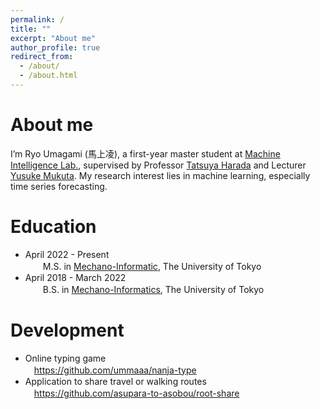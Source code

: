 ```yaml
---
permalink: /
title: ""
excerpt: "About me"
author_profile: true
redirect_from: 
  - /about/
  - /about.html
---
```


About me
======
I’m Ryo Umagami (馬上凌), a first-year master student at [Machine Intelligence Lab.](https://www.mi.t.u-tokyo.ac.jp/en), supervised by Professor [Tatsuya Harada](https://www.mi.t.u-tokyo.ac.jp/harada/) and Lecturer [Yusuke Mukuta](https://www.mi.t.u-tokyo.ac.jp/mukuta/index_ja.html). My research interest lies in machine learning, especially time series forecasting.

Education
======
- April 2022 - Present<br>
　　M.S. in [Mechano-Informatic](https://www.i.u-tokyo.ac.jp/edu/course/m-i/index_e.shtml), The University of Tokyo
- April 2018 - March 2022<br>
　　B.S. in [Mechano-Informatics](https://www.i.u-tokyo.ac.jp/edu/course/m-i/index_e.shtml), The University of Tokyo
 
Development
======
- Online typing game<br>
　https://github.com/ummaaa/nanja-type
- Application to share travel or walking routes<br>
　https://github.com/asupara-to-asobou/root-share
